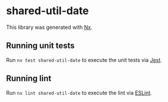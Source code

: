 # shared-util-date

This library was generated with [Nx](https://nx.dev).

## Running unit tests

Run `nx test shared-util-date` to execute the unit tests via [Jest](https://jestjs.io).

## Running lint

Run `nx lint shared-util-date` to execute the lint via [ESLint](https://eslint.org/).
